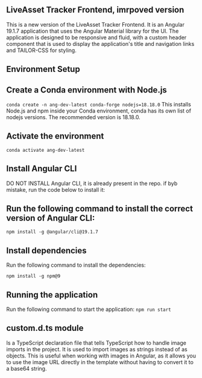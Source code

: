 ## LiveAsset Tracker Frontend, imrpoved version

This is a new version of the LiveAsset Tracker Frontend. It is an Angular 19.1.7 application that uses the Angular Material library for the UI. The application is designed to be responsive and fluid, with a custom header component that is used to display the application's title and navigation links and TAILOR-CSS for styling.

## Environment Setup

## Create a Conda environment with Node.js
```conda create -n ang-dev-latest conda-forge nodejs=18.18.0```
This installs Node.js and npm inside your Conda environment, conda has its own list of nodejs versions. The recommended version is 18.18.0.

## Activate the environment
```conda activate ang-dev-latest```

## Install Angular CLI
DO NOT INSTALL Angular CLI, it is already present in the repo. if byb mistake, run the code below to install it:

## Run the following command to install the correct version of Angular CLI:
```npm install -g @angular/cli@19.1.7```

## Install dependencies

Run the following command to install the dependencies:

```npm install -g npm@9```

## Running the application

Run the following command to start the application:
``npm run start``

 ## custom.d.ts module

Is a TypeScript declaration file that tells TypeScript how to handle image imports in the project. It is used to import images as strings instead of as objects. This is useful when working with images in Angular, as it allows you to use the image URL directly in the template without having to convert it to a base64 string. 